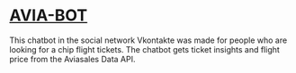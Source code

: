 # [AVIA-BOT](https://vk.com/public209580430)

This chatbot in the social network Vkontakte was made for people who are looking for a chip flight tickets.
The chatbot gets ticket insights and flight price from the Aviasales Data API.
